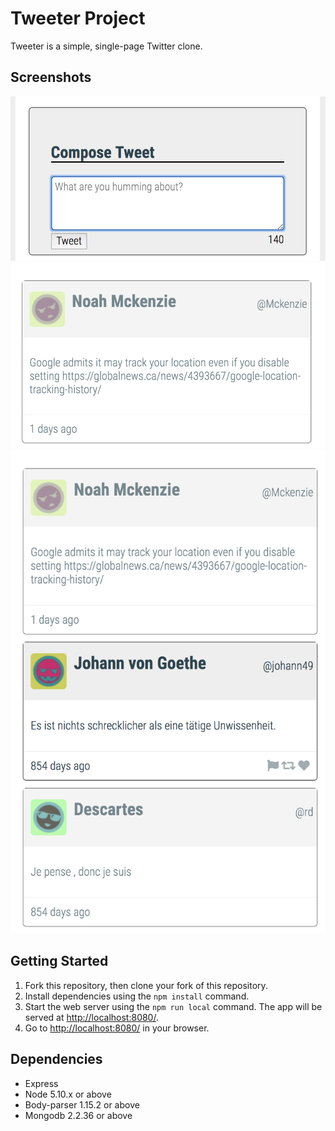 # Tweeter Project

Tweeter is a simple, single-page Twitter clone.


## Screenshots

!["Screenshot of tweet compose box"](https://github.com/neenus/tweeter/blob/master/docs/tweet-box.png)
!["Screenshot of tweet-sample"](https://github.com/neenus/tweeter/blob/master/docs/tweet-sample.png)
!["Screenshot of tweets-sample"](https://github.com/neenus/tweeter/blob/master/docs/tweets%20sample.png)


## Getting Started

1. Fork this repository, then clone your fork of this repository.
2. Install dependencies using the `npm install` command.
3. Start the web server using the `npm run local` command. The app will be served at <http://localhost:8080/>.
4. Go to <http://localhost:8080/> in your browser.

## Dependencies

- Express
- Node 5.10.x or above
- Body-parser 1.15.2 or above
- Mongodb 2.2.36 or above
